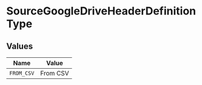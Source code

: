 # SourceGoogleDriveHeaderDefinitionType


## Values

| Name       | Value      |
| ---------- | ---------- |
| `FROM_CSV` | From CSV   |